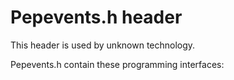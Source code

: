 # Pepevents.h header


This header is used by unknown technology.

Pepevents.h contain these programming interfaces:

